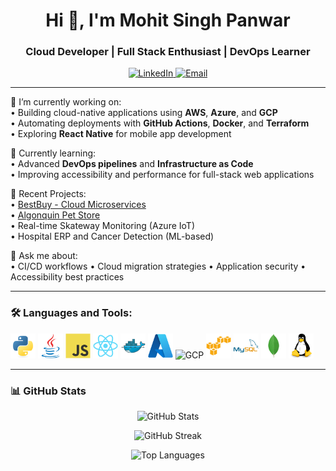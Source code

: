 <h1 align="center">Hi 👋, I'm Mohit Singh Panwar</h1>
<h3 align="center">Cloud Developer | Full Stack Enthusiast | DevOps Learner</h3>

<p align="center">
  <a href="https://www.linkedin.com/in/mohit-s-panwar/" target="blank">
    <img src="https://img.shields.io/badge/LinkedIn-blue?style=for-the-badge&logo=linkedin" alt="LinkedIn" />
  </a>
  <a href="mailto:mohitsp21@gmail.com" target="blank">
    <img src="https://img.shields.io/badge/Email-red?style=for-the-badge&logo=gmail&logoColor=white" alt="Email" />
  </a>
</p>

---

🔭 I’m currently working on:  
• Building cloud-native applications using **AWS**, **Azure**, and **GCP**  
• Automating deployments with **GitHub Actions**, **Docker**, and **Terraform**  
• Exploring **React Native** for mobile app development  

🌱 Currently learning:  
• Advanced **DevOps pipelines** and **Infrastructure as Code**  
• Improving accessibility and performance for full-stack web applications  

📌 Recent Projects:  
• [BestBuy - Cloud Microservices](https://github.com/mspanwar21/BestBuy)  
• [Algonquin Pet Store](https://github.com/mspanwar21/Algonquin-Pet-Store)  
• Real-time Skateway Monitoring (Azure IoT)  
• Hospital ERP and Cancer Detection (ML-based)

💬 Ask me about:  
• CI/CD workflows • Cloud migration strategies • Application security • Accessibility best practices

---

### 🛠️ Languages and Tools:

<p align="left">
  <img src="https://raw.githubusercontent.com/devicons/devicon/master/icons/python/python-original.svg" alt="Python" width="40" height="40"/>
  <img src="https://raw.githubusercontent.com/devicons/devicon/master/icons/java/java-original.svg" alt="Java" width="40" height="40"/>
  <img src="https://raw.githubusercontent.com/devicons/devicon/master/icons/javascript/javascript-original.svg" alt="JavaScript" width="40" height="40"/>
  <img src="https://raw.githubusercontent.com/devicons/devicon/master/icons/react/react-original.svg" alt="React" width="40" height="40"/>
  <img src="https://raw.githubusercontent.com/devicons/devicon/master/icons/docker/docker-original.svg" alt="Docker" width="40" height="40"/>
  <img src="https://raw.githubusercontent.com/devicons/devicon/master/icons/azure/azure-original.svg" alt="Azure" width="40" height="40"/>
  <img src="https://www.vectorlogo.zone/logos/google_cloud/google_cloud-icon.svg" alt="GCP" width="40" height="40"/>
  <img src="https://raw.githubusercontent.com/devicons/devicon/master/icons/amazonwebservices/amazonwebservices-original.svg" alt="AWS" width="40" height="40"/>
  <img src="https://raw.githubusercontent.com/devicons/devicon/master/icons/mysql/mysql-original-wordmark.svg" alt="MySQL" width="40" height="40"/>
  <img src="https://raw.githubusercontent.com/devicons/devicon/master/icons/mongodb/mongodb-original.svg" alt="MongoDB" width="40" height="40"/>
  <img src="https://raw.githubusercontent.com/devicons/devicon/master/icons/linux/linux-original.svg" alt="Linux" width="40" height="40"/>
</p>

---

### 📊 GitHub Stats

<p align="center">
  <img src="https://github-readme-stats.vercel.app/api?username=mspanwar21&show_icons=true&locale=en" alt="GitHub Stats" />
</p>

<p align="center">
  <img src="https://github-readme-streak-stats.herokuapp.com/?user=mspanwar21" alt="GitHub Streak" />
</p>

<p align="center">
  <img src="https://github-readme-stats.vercel.app/api/top-langs/?username=mspanwar21&layout=compact" alt="Top Languages" />
</p>
